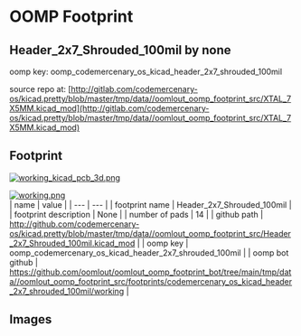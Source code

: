 # OOMP Footprint  
## Header_2x7_Shrouded_100mil  by none  
  
oomp key: oomp_codemercenary_os_kicad_header_2x7_shrouded_100mil  
  
source repo at: [http://gitlab.com/codemercenary-os/kicad.pretty/blob/master/tmp/data//oomlout_oomp_footprint_src/XTAL_7X5MM.kicad_mod](http://gitlab.com/codemercenary-os/kicad.pretty/blob/master/tmp/data//oomlout_oomp_footprint_src/XTAL_7X5MM.kicad_mod)  
## Footprint  
  
[![working_kicad_pcb_3d.png](working_kicad_pcb_3d_600.png)](working_kicad_pcb_3d.png)  
  
[![working.png](working_600.png)](working.png)  
| name | value | 
| --- | --- | 
| footprint name | Header_2x7_Shrouded_100mil | 
| footprint description | None | 
| number of pads | 14 | 
| github path | http://github.com/codemercenary-os/kicad.pretty/blob/master/tmp/data//oomlout_oomp_footprint_src/Header_2x7_Shrouded_100mil.kicad_mod | 
| oomp key | oomp_codemercenary_os_kicad_header_2x7_shrouded_100mil | 
| oomp bot github | https://github.com/oomlout/oomlout_oomp_footprint_bot/tree/main/tmp/data//oomlout_oomp_footprint_src/footprints/codemercenary_os_kicad_header_2x7_shrouded_100mil/working | 
## Images  
